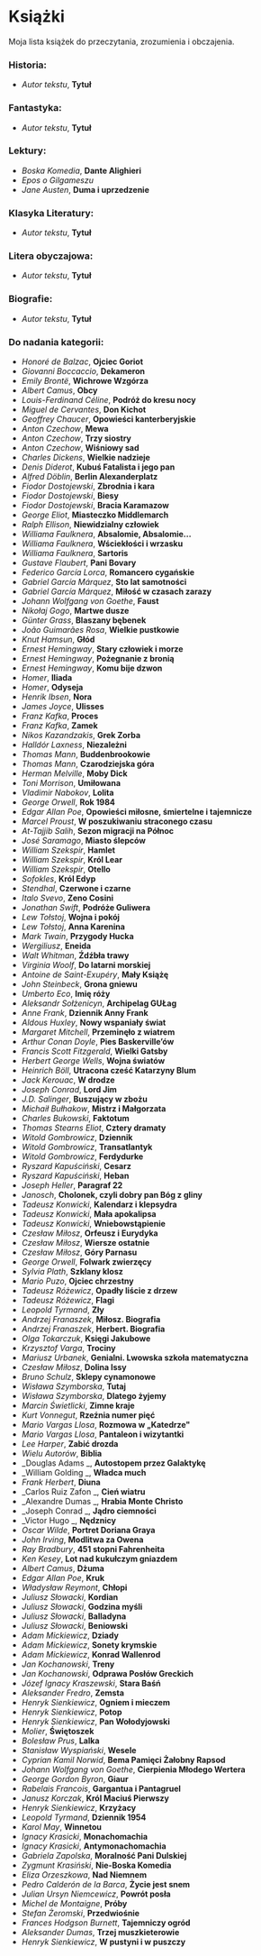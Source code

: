# Książki

Moja lista książek do przeczytania, zrozumienia i obczajenia.

### Historia:

 * _Autor tekstu_, __Tytuł__

### Fantastyka:

 * _Autor tekstu_, __Tytuł__

### Lektury:

 * _Boska Komedia_, __Dante Alighieri__
 * _Epos o Gilgameszu_
 * _Jane Austen_, __Duma i uprzedzenie__


### Klasyka Literatury:

 * _Autor tekstu_, __Tytuł__

### Litera obyczajowa:

 * _Autor tekstu_, __Tytuł__

### Biografie:

 * _Autor tekstu_, __Tytuł__


### Do nadania kategorii:

 * _Honoré de Balzac_, __Ojciec Goriot__
 * _Giovanni Boccaccio_, __Dekameron__
 * _Emily Brontë_, __Wichrowe Wzgórza__
 * _Albert Camus_, __Obcy__
 * _Louis-Ferdinand Céline_, __Podróż do kresu nocy__
 * _Miguel de Cervantes_, __Don Kichot__
 * _Geoffrey Chaucer_, __Opowieści kanterberyjskie__
 * _Anton Czechow_, __Mewa__
 * _Anton Czechow_, __Trzy siostry__
 * _Anton Czechow_, __Wiśniowy sad__
 * _Charles Dickens_, __Wielkie nadzieje__
 * _Denis Diderot_, __Kubuś Fatalista i jego pan__
 * _Alfred Döblin_, __Berlin Alexanderplatz__
 * _Fiodor Dostojewski_, __Zbrodnia i kara__
 * _Fiodor Dostojewski_, __Biesy__
 * _Fiodor Dostojewski_, __Bracia Karamazow__
 * _George Eliot_, __Miasteczko Middlemarch__
 * _Ralph Ellison_, __Niewidzialny człowiek__
 * _Williama Faulknera_, __Absalomie, Absalomie...__
 * _Williama Faulknera_, __Wściekłości i wrzasku__
 * _Williama Faulknera_, __Sartoris__
 * _Gustave Flaubert_, __Pani Bovary__
 * _Federico García Lorca_, __Romancero cygańskie__
 * _Gabriel García Márquez_, __Sto lat samotności__
 * _Gabriel García Márquez_, __Miłość w czasach zarazy__
 * _Johann Wolfgang von Goethe_, __Faust__
 * _Nikołaj Gogo_, __Martwe dusze__
 * _Günter Grass_, __Blaszany bębenek__
 * _João Guimarães Rosa_, __Wielkie pustkowie__
 * _Knut Hamsun_, __Głód__
 * _Ernest Hemingway_, __Stary człowiek i morze__
 * _Ernest Hemingway_, __Pożegnanie z bronią__
 * _Ernest Hemingway_, __Komu bije dzwon__
 * _Homer_, __Iliada__
 * _Homer_, __Odyseja__
 * _Henrik Ibsen_, __Nora__
 * _James Joyce_, __Ulisses__
 * _Franz Kafka_, __Proces__
 * _Franz Kafka_, __Zamek__
 * _Nikos Kazandzakis_, __Grek Zorba__
 * _Halldór Laxness_, __Niezależni__
 * _Thomas Mann_, __Buddenbrookowie__
 * _Thomas Mann_, __Czarodziejska góra__
 * _Herman Melville_, __Moby Dick__
 * _Toni Morrison_, __Umiłowana__
 * _Vladimir Nabokov_, __Lolita__
 * _George Orwell_, __Rok 1984__
 * _Edgar Allan Poe_, __Opowieści miłosne, śmiertelne i tajemnicze__
 * _Marcel Proust_, __W poszukiwaniu straconego czasu__
 * _At-Tajjib Salih_, __Sezon migracji na Północ__
 * _José Saramago_, __Miasto ślepców__
 * _William Szekspir_, __Hamlet__
 * _William Szekspir_, __Król Lear__
 * _William Szekspir_, __Otello__
 * _Sofokles_, __Król Edyp__
 * _Stendhal_, __Czerwone i czarne__
 * _Italo Svevo_, __Zeno Cosini__
 * _Jonathan Swift_, __Podróże Guliwera__
 * _Lew Tołstoj_, __Wojna i pokój__
 * _Lew Tołstoj_, __Anna Karenina__
 * _Mark Twain_, __Przygody Hucka__
 * _Wergiliusz_, __Eneida__
 * _Walt Whitman_, __Źdźbła trawy__
 * _Virginia Woolf_, __Do latarni morskiej__
 * _Antoine de Saint-Exupéry_, __Mały Książę__
 * _John Steinbeck_, __Grona gniewu__
 * _Umberto Eco_, __Imię róży__
 * _Aleksandr Sołżenicyn_, __Archipelag GUŁag__
 * _Anne Frank_, __Dziennik Anny Frank__
 * _Aldous Huxley_, __Nowy wspaniały świat__
 * _Margaret Mitchell_, __Przeminęło z wiatrem__
 * _Arthur Conan Doyle_, __Pies Baskerville’ów__
 * _Francis Scott Fitzgerald_, __Wielki Gatsby__
 * _Herbert George Wells_, __Wojna światów__
 * _Heinrich Böll_, __Utracona cześć Katarzyny Blum__
 * _Jack Kerouac_, __W drodze__
 * _Joseph Conrad_, __Lord Jim__
 * _J.D. Salinger_, __Buszujący w zbożu__
 * _Michaił Bułhakow_, __Mistrz i Małgorzata__
 * _Charles Bukowski_, __Faktotum__
 * _Thomas Stearns Eliot_, __Cztery dramaty__
 * _Witold Gombrowicz_, __Dziennik__
 * _Witold Gombrowicz_, __Transatlantyk__
 * _Witold Gombrowicz_, __Ferdydurke__
 * _Ryszard Kapuściński_, __Cesarz__
 * _Ryszard Kapuściński_, __Heban__
 * _Joseph Heller_, __Paragraf 22__
 * _Janosch_, __Cholonek, czyli dobry pan Bóg z gliny__
 * _Tadeusz Konwicki_, __Kalendarz i klepsydra__
 * _Tadeusz Konwicki_, __Mała apokalipsa__
 * _Tadeusz Konwicki_, __Wniebowstąpienie__
 * _Czesław Miłosz_, __Orfeusz i Eurydyka__
 * _Czesław Miłosz_, __Wiersze ostatnie__
 * _Czesław Miłosz_, __Góry Parnasu__
 * _George Orwell_, __Folwark zwierzęcy__
 * _Sylvia Plath_, __Szklany klosz__
 * _Mario Puzo_, __Ojciec chrzestny__
 * _Tadeusz Różewicz_, __Opadły liście z drzew__
 * _Tadeusz Różewicz_, __Flagi__
 * _Leopold Tyrmand_, __Zły__
 * _Andrzej Franaszek_, __Miłosz. Biografia__
 * _Andrzej Franaszek_, __Herbert. Biografia__
 * _Olga Tokarczuk_, __Księgi Jakubowe__
 * _Krzysztof Varga_, __Trociny__
 * _Mariusz Urbanek_, __Genialni. Lwowska szkoła matematyczna__
 * _Czesław Miłosz_, __Dolina Issy__
 * _Bruno Schulz_, __Sklepy cynamonowe__
 * _Wisława Szymborska_, __Tutaj__
 * _Wisława Szymborska_, __Dlatego żyjemy__
 * _Marcin Świetlicki_, __Zimne kraje__
 * _Kurt Vonnegut_, __Rzeźnia numer pięć__
 * _Mario Vargas Llosa_, __Rozmowa w „Katedrze"__
 * _Mario Vargas Llosa_, __Pantaleon i wizytantki__
 * _Lee Harper_, __Zabić drozda__
 * _Wielu Autorów_, __Biblia__
 * _Douglas Adams _, __Autostopem przez Galaktykę__
 * _William Golding _, __Władca much__
 * _Frank Herbert_, __Diuna__
 * _Carlos Ruiz Zafon _, __Cień wiatru__
 * _Alexandre Dumas _, __Hrabia Monte Christo__
 * _Joseph Conrad _, __Jądro ciemności__
 * _Victor Hugo _, __Nędznicy__
 * _Oscar Wilde_, __Portret Doriana Graya__
 * _John Irving_, __Modlitwa za Owena__
 * _Ray Bradbury_, __451 stopni Fahrenheita__
 * _Ken Kesey_, __Lot nad kukułczym gniazdem__
 * _Albert Camus_, __Dżuma__
 * _Edgar Allan Poe_, __Kruk__
 * _Władysław Reymont_, __Chłopi__
 * _Juliusz Słowacki_, __Kordian__
 * _Juliusz Słowacki_, __Godzina myśli__
 * _Juliusz Słowacki_, __Balladyna__
 * _Juliusz Słowacki_, __Beniowski__
 * _Adam Mickiewicz_, __Dziady__
 * _Adam Mickiewicz_, __Sonety krymskie__
 * _Adam Mickiewicz_, __Konrad Wallenrod__
 * _Jan Kochanowski_, __Treny__
 * _Jan Kochanowski_, __Odprawa Posłów Greckich__
 * _Józef Ignacy Kraszewski_, __Stara Baśń__
 * _Aleksander Fredro_, __Zemsta__
 * _Henryk Sienkiewicz_, __Ogniem i mieczem__
 * _Henryk Sienkiewicz_, __Potop__
 * _Henryk Sienkiewicz_, __Pan Wołodyjowski__
 * _Molier_, __Świętoszek__
 * _Bolesław Prus_, __Lalka__
 * _Stanisław Wyspiański_, __Wesele__
 * _Cyprian Kamil Norwid_, __Bema Pamięci Żałobny Rapsod__
 * _Johann Wolfgang von Goethe_, __Cierpienia Młodego Wertera__
 * _George Gordon Byron_, __Giaur__
 * _Rabelais Francois_, __Gargantua i Pantagruel__
 * _Janusz Korczak_, __Król Maciuś Pierwszy__
 * _Henryk Sienkiewicz_, __Krzyżacy__
 * _Leopold Tyrmand_, __Dziennik 1954__
 * _Karol May_, __Winnetou__
 * _Ignacy Krasicki_, __Monachomachia__
 * _Ignacy Krasicki_, __Antymonachomachia__
 * _Gabriela Zapolska_, __Moralność Pani Dulskiej__
 * _Zygmunt Krasiński_, __Nie-Boska Komedia__
 * _Eliza Orzeszkowa_, __Nad Niemnem__
 * _Pedro Calderón de la Barca_, __Życie jest snem__
 * _Julian Ursyn Niemcewicz_, __Powrót posła__
 * _Michel de Montaigne_, __Próby__
 * _Stefan Żeromski_, __Przedwiośnie__
 * _Frances Hodgson Burnett_, __Tajemniczy ogród__
 * _Aleksander Dumas_, __Trzej muszkieterowie__
 * _Henryk Sienkiewicz_, __W pustyni i w puszczy__

